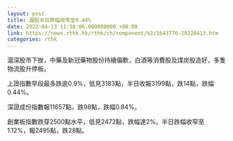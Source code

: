 ```yaml
---
layout: post
title: 滬股半日跌幅收窄至0.44%
date: 2022-04-13 11:58:06.000000000 +08:00
link: https://news.rthk.hk/rthk/ch/component/k2/1643770-20220413.htm
categories: rthk
---
```


滬深股市下挫，中藥及新冠藥物股份持續偏軟，白酒等消費股及煤炭股造好，多隻物流股升停板。

上證指數早段最多跌逾0.9%，低見3183點，半日收報3199點，跌14點，跌幅0.44%。

深證成份指數報11657點，跌98點，跌幅0.84%。

創業板指數跌穿2500點水平，低見2472點，跌幅達2%。半日跌幅收窄至1.12%，報2495點，跌28點。
